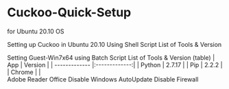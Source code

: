 # Cuckoo-Quick-Setup
for Ubuntu 20.10 OS


Setting up Cuckoo in Ubuntu 20.10 Using Shell Script
List of Tools & Version 



Setting Guest-Win7x64 using Batch Script
List of Tools & Version (table)
| App       | Version          | 
| ------------- |:-------------:| 
| Python     | 2.7.17 |
| Pip     |  2.2.2     |  
| Chrome |      |   
Adobe Reader
Office
Disable Windows AutoUpdate
Disable Firewall

